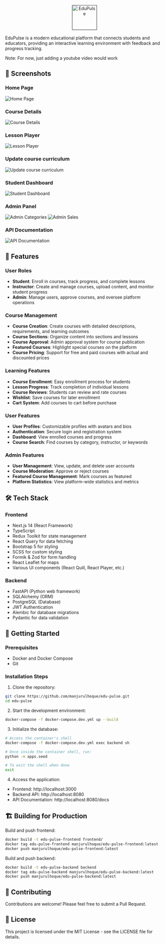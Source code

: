 <div align="center">
  <a href="">
    <img alt="EduPulse" height="80px" src="frontend/public/assets/img/general/logo.svg">
  </a>
</div>

EduPulse is a modern educational platform that connects students and educators, providing an interactive learning environment with feedback and progress tracking. 

Note: For now, just adding a youtube video would work

## 📸 Screenshots

### Home Page
![Home Page](screenshots/home.png)

### Course Details
![Course Details](screenshots/details.png)

### Lesson Player
![Lesson Player](screenshots/lesson-player.png)

### Update course curriculum
![Update course curriculum](screenshots/update-course-curriculum.png)

### Student Dashboard
![Student Dashboard](screenshots/student-dashboard.png)

### Admin Panel
![Admin Categories](screenshots/admin-categories.png)
![Admin Sales](screenshots/admin-sales.png)

### API Documentation
![API Documentation](screenshots/swagger.png)

## 🌟 Features

### User Roles
- **Student**: Enroll in courses, track progress, and complete lessons
- **Instructor**: Create and manage courses, upload content, and monitor student progress
- **Admin**: Manage users, approve courses, and oversee platform operations

### Course Management
- **Course Creation**: Create courses with detailed descriptions, requirements, and learning outcomes
- **Course Sections**: Organize content into sections and lessons
- **Course Approval**: Admin approval system for course publication
- **Featured Courses**: Highlight special courses on the platform
- **Course Pricing**: Support for free and paid courses with actual and discounted prices

### Learning Features
- **Course Enrollment**: Easy enrollment process for students
- **Lesson Progress**: Track completion of individual lessons
- **Course Reviews**: Students can review and rate courses
- **Wishlist**: Save courses for later enrollment
- **Cart System**: Add courses to cart before purchase

### User Features
- **User Profiles**: Customizable profiles with avatars and bios
- **Authentication**: Secure login and registration system
- **Dashboard**: View enrolled courses and progress
- **Course Search**: Find courses by category, instructor, or keywords

### Admin Features
- **User Management**: View, update, and delete user accounts
- **Course Moderation**: Approve or reject courses
- **Featured Course Management**: Mark courses as featured
- **Platform Statistics**: View platform-wide statistics and metrics

## 🛠️ Tech Stack

### Frontend
- Next.js 14 (React Framework)
- TypeScript
- Redux Toolkit for state management
- React Query for data fetching
- Bootstrap 5 for styling
- SCSS for custom styling
- Formik & Zod for form handling
- React Leaflet for maps
- Various UI components (React Quill, React Player, etc.)

### Backend
- FastAPI (Python web framework)
- SQLAlchemy (ORM)
- PostgreSQL (Database)
- JWT Authentication
- Alembic for database migrations
- Pydantic for data validation

## 🚀 Getting Started

### Prerequisites
- Docker and Docker Compose
- Git

### Installation Steps

1. Clone the repository:
```bash
git clone https://github.com/manjurulhoque/edu-pulse.git
cd edu-pulse
```

2. Start the development environment:
```bash
docker-compose -f docker-compose.dev.yml up --build
```

3. Initialize the database:
```bash
# Access the container's shell
docker-compose -f docker-compose.dev.yml exec backend sh

# Once inside the container shell, run:
python -m apps.seed

# To exit the shell when done
exit
```

4. Access the application:
- Frontend: http://localhost:3000
- Backend API: http://localhost:8080
- API Documentation: http://localhost:8080/docs

## 🏗️ Building for Production

Build and push frontend:

```bash
docker build -t edu-pulse-frontend frontend/
docker tag edu-pulse-frontend manjurulhoque/edu-pulse-frontend:latest
docker push manjurulhoque/edu-pulse-frontend:latest
```

Build and push backend:

```bash
docker build -t edu-pulse-backend backend
docker tag edu-pulse-backend manjurulhoque/edu-pulse-backend:latest
docker push manjurulhoque/edu-pulse-backend:latest
```

## 🤝 Contributing

Contributions are welcome! Please feel free to submit a Pull Request.

## 📝 License

This project is licensed under the MIT License - see the LICENSE file for details.
